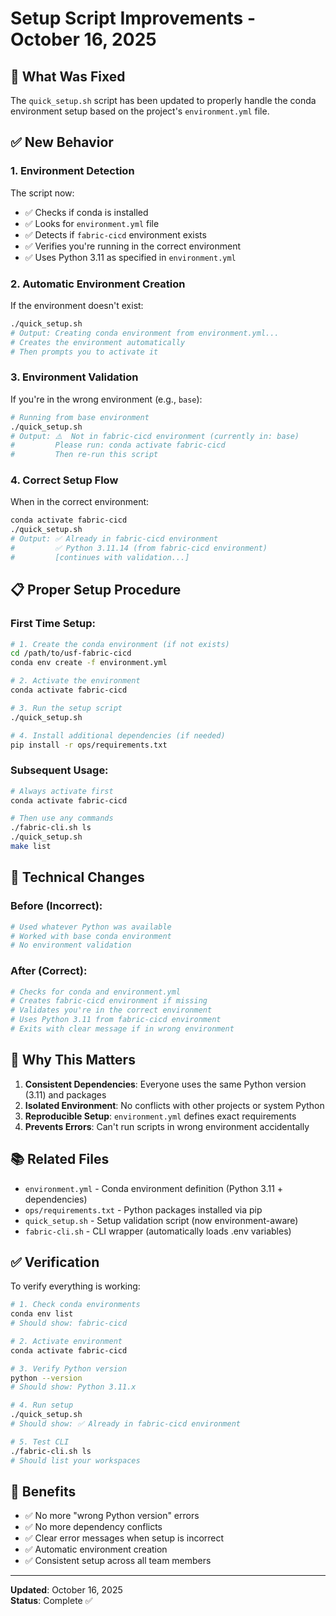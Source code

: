 # Setup Script Improvements - October 16, 2025

## 🎯 What Was Fixed

The `quick_setup.sh` script has been updated to properly handle the conda environment setup based on the project's `environment.yml` file.

## ✅ New Behavior

### **1. Environment Detection**
The script now:
- ✅ Checks if conda is installed
- ✅ Looks for `environment.yml` file
- ✅ Detects if `fabric-cicd` environment exists
- ✅ Verifies you're running in the correct environment
- ✅ Uses Python 3.11 as specified in `environment.yml`

### **2. Automatic Environment Creation**
If the environment doesn't exist:
```bash
./quick_setup.sh
# Output: Creating conda environment from environment.yml...
# Creates the environment automatically
# Then prompts you to activate it
```

### **3. Environment Validation**
If you're in the wrong environment (e.g., `base`):
```bash
# Running from base environment
./quick_setup.sh
# Output: ⚠️  Not in fabric-cicd environment (currently in: base)
#         Please run: conda activate fabric-cicd
#         Then re-run this script
```

### **4. Correct Setup Flow**
When in the correct environment:
```bash
conda activate fabric-cicd
./quick_setup.sh
# Output: ✅ Already in fabric-cicd environment
#         ✅ Python 3.11.14 (from fabric-cicd environment)
#         [continues with validation...]
```

## 📋 Proper Setup Procedure

### **First Time Setup:**
```bash
# 1. Create the conda environment (if not exists)
cd /path/to/usf-fabric-cicd
conda env create -f environment.yml

# 2. Activate the environment
conda activate fabric-cicd

# 3. Run the setup script
./quick_setup.sh

# 4. Install additional dependencies (if needed)
pip install -r ops/requirements.txt
```

### **Subsequent Usage:**
```bash
# Always activate first
conda activate fabric-cicd

# Then use any commands
./fabric-cli.sh ls
./quick_setup.sh
make list
```

## 🔧 Technical Changes

### **Before (Incorrect):**
```bash
# Used whatever Python was available
# Worked with base conda environment
# No environment validation
```

### **After (Correct):**
```bash
# Checks for conda and environment.yml
# Creates fabric-cicd environment if missing
# Validates you're in the correct environment
# Uses Python 3.11 from fabric-cicd environment
# Exits with clear message if in wrong environment
```

## 🎯 Why This Matters

1. **Consistent Dependencies**: Everyone uses the same Python version (3.11) and packages
2. **Isolated Environment**: No conflicts with other projects or system Python
3. **Reproducible Setup**: `environment.yml` defines exact requirements
4. **Prevents Errors**: Can't run scripts in wrong environment accidentally

## 📚 Related Files

- `environment.yml` - Conda environment definition (Python 3.11 + dependencies)
- `ops/requirements.txt` - Python packages installed via pip
- `quick_setup.sh` - Setup validation script (now environment-aware)
- `fabric-cli.sh` - CLI wrapper (automatically loads .env variables)

## ✅ Verification

To verify everything is working:

```bash
# 1. Check conda environments
conda env list
# Should show: fabric-cicd

# 2. Activate environment
conda activate fabric-cicd

# 3. Verify Python version
python --version
# Should show: Python 3.11.x

# 4. Run setup
./quick_setup.sh
# Should show: ✅ Already in fabric-cicd environment

# 5. Test CLI
./fabric-cli.sh ls
# Should list your workspaces
```

## 🚀 Benefits

- ✅ No more "wrong Python version" errors
- ✅ No more dependency conflicts
- ✅ Clear error messages when setup is incorrect
- ✅ Automatic environment creation
- ✅ Consistent setup across all team members

---

**Updated**: October 16, 2025  
**Status**: Complete ✅
